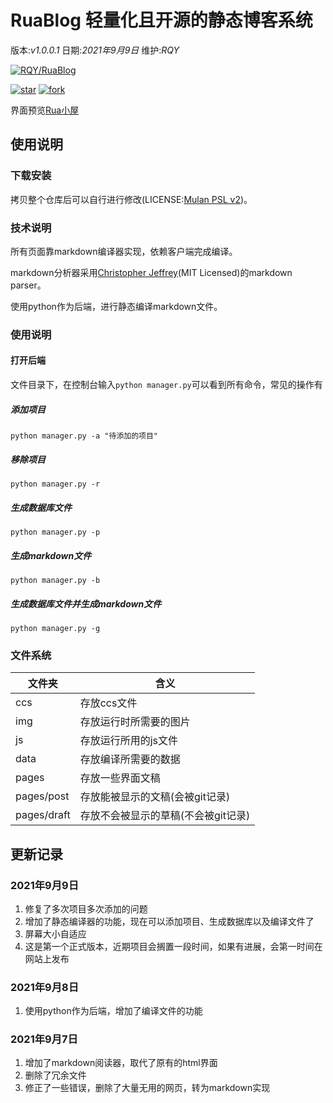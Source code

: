 # RuaBlog 轻量化且开源的静态博客系统

版本:*v1.0.0.1* 日期:*2021年9月9日* 维护:*RQY*

[![RQY/RuaBlog](https://gitee.com/muronglengjing/rua-blog/widgets/widget_card.svg?colors=4183c4,ffffff,ffffff,e3e9ed,666666,9b9b9b)](https://gitee.com/muronglengjing/rua-blog)

<a href='https://gitee.com/muronglengjing/rua-blog/stargazers'><img src='https://gitee.com/muronglengjing/rua-blog/badge/star.svg?theme=dark' alt='star'></img></a>  [![fork](https://gitee.com/muronglengjing/rua-blog/badge/fork.svg?theme=dark)](https://gitee.com/muronglengjing/rua-blog/members)

界面预览[Rua小屋](https://ruaqy.github.io)

## 使用说明

### 下载安装

拷贝整个仓库后可以自行进行修改(LICENSE:[Mulan PSL v2](http://license.coscl.org.cn/MulanPSL2))。

### 技术说明

所有页面靠markdown编译器实现，依赖客户端完成编译。

markdown分析器采用[Christopher Jeffrey](https://github.com/markedjs/marked)(MIT Licensed)的markdown parser。

使用python作为后端，进行静态编译markdown文件。

### 使用说明

#### 打开后端

文件目录下，在控制台输入```python manager.py```可以看到所有命令，常见的操作有

##### 添加项目

```
python manager.py -a "待添加的项目"
```

##### 移除项目

```
python manager.py -r
```

##### 生成数据库文件

```
python manager.py -p
```

##### 生成markdown文件

```
python manager.py -b
```

##### 生成数据库文件并生成markdown文件

```
python manager.py -g
```



### 文件系统

|文件夹			|含义								|
|--------------|-----------------------------------|
|ccs			|存放ccs文件							|
|img			|存放运行时所需要的图片				|
|js			|存放运行所用的js文件					|
|data	|存放编译所需要的数据	|
|pages			|存放一些界面文稿						|
|pages/post	|存放能被显示的文稿(会被git记录)		|
|pages/draft	|存放不会被显示的草稿(不会被git记录)	|




## 更新记录

### 2021年9月9日

 1. 修复了多次项目多次添加的问题
 2. 增加了静态编译器的功能，现在可以添加项目、生成数据库以及编译文件了
 3. 屏幕大小自适应
 4. 这是第一个正式版本，近期项目会搁置一段时间，如果有进展，会第一时间在网站上发布

### 2021年9月8日

 1. 使用python作为后端，增加了编译文件的功能

### 2021年9月7日

 1. 增加了markdown阅读器，取代了原有的html界面
 2. 删除了冗余文件
 3. 修正了一些错误，删除了大量无用的网页，转为markdown实现